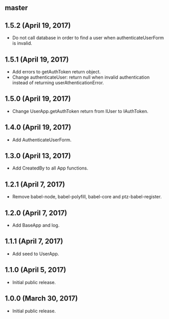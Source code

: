 ## master


## 1.5.2 (April 19, 2017)

* Do not call database in order to find a user when authenticateUserForm is
invalid.

## 1.5.1 (April 19, 2017)

* Add errors to getAuthToken return object.
* Change authenticateUser: return null when invalid authentication instead of returning userAthenticationError.

## 1.5.0 (April 19, 2017)

* Change UserApp.getAuthToken return from IUser to IAuthToken.

## 1.4.0 (April 19, 2017)

* Add AuthenticateUserForm.

## 1.3.0 (April 13, 2017)

* Add CreatedBy to all App functions.

## 1.2.1 (April 7, 2017)

* Remove babel-node, babel-polyfill, babel-core and ptz-babel-register.

## 1.2.0 (April 7, 2017)

* Add BaseApp and log.

## 1.1.1 (April 7, 2017)

* Add seed to UserApp.

## 1.1.0 (April 5, 2017)

* Initial public release.

## 1.0.0 (March 30, 2017)

* Initial public release.
